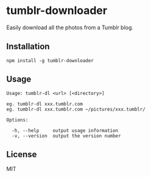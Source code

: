 # tumblr-downloader

Easily download all the photos from a Tumblr blog.

## Installation
```
npm install -g tumblr-downloader
```

## Usage
```
Usage: tumblr-dl <url> [<directory>]

eg. tumblr-dl xxx.tumblr.com
eg. tumblr-dl xxx.tumblr.com ~/pictures/xxx.tumblr/

Options:

  -h, --help     output usage information
  -v, --version  output the version number
```
## License
MIT